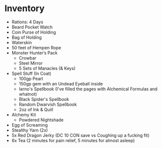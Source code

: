 # Inventory
+ Rations: 4 Days
+ Beard Pocket Watch
+ Coin Purse of Holding
+ Bag of Holding
+ Waterskin
+ 50 feet of Hempen Rope
+ Monster Hunter’s Pack
  - Crowbar
  - Steel Mirror
  - 5 Sets of Manacles (& Keys)
+ Spell Stuff (In Coat)
  - 100gp Pearl
  - 150gp gem with an Undead Eyeball inside
  - Iarno's Spellbook (I've filled the pages with Alchemical Formulas and whatnot)
  - Black Spider's Spellbook
  - Random Dwarvish Spellbook
  - 2oz of Ink & Quill
+ Alchemy Kit
  - Powdered Nightshade
+ Egg of Screaming
+ Stealthy Yarn (2x)
+ 5x Red Dragon Jerky (DC 10 CON save vs Coughing up a fucking fit) 
+ 6x Tea (2 minutes for pain relief, 5 minutes for almost asleep) 
